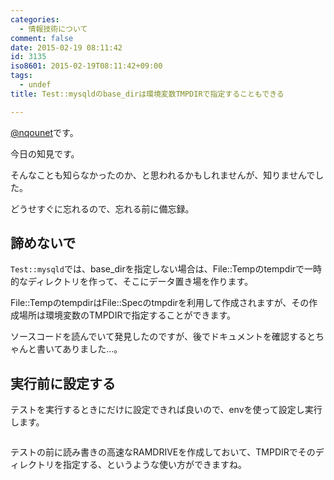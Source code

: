 ```yaml
---
categories:
  - 情報技術について
comment: false
date: 2015-02-19 08:11:42
id: 3135
iso8601: 2015-02-19T08:11:42+09:00
tags:
  - undef
title: Test::mysqldのbase_dirは環境変数TMPDIRで指定することもできる

---
```


<p><a href="https://twitter.com/nqounet">@nqounet</a>です。</p>

<p>今日の知見です。</p>

<p>そんなことも知らなかったのか、と思われるかもしれませんが、知りませんでした。</p>

<p>どうせすぐに忘れるので、忘れる前に備忘録。</p>



<h2>諦めないで</h2>

<p><code>Test::mysqld</code>では、base_dirを指定しない場合は、File::Tempのtempdirで一時的なディレクトリを作って、そこにデータ置き場を作ります。</p>

<p>File::TempのtempdirはFile::Specのtmpdirを利用して作成されますが、その作成場所は環境変数のTMPDIRで指定することができます。</p>

<p>ソースコードを読んでいて発見したのですが、後でドキュメントを確認するとちゃんと書いてありました…。</p>

<h2>実行前に設定する</h2>

<p>テストを実行するときにだけに設定できれば良いので、envを使って設定し実行します。</p>

```$ env TMPDIR=./tmp prove -vlr t
```

<p>テストの前に読み書きの高速なRAMDRIVEを作成しておいて、TMPDIRでそのディレクトリを指定する、というような使い方ができますね。</p>
    	